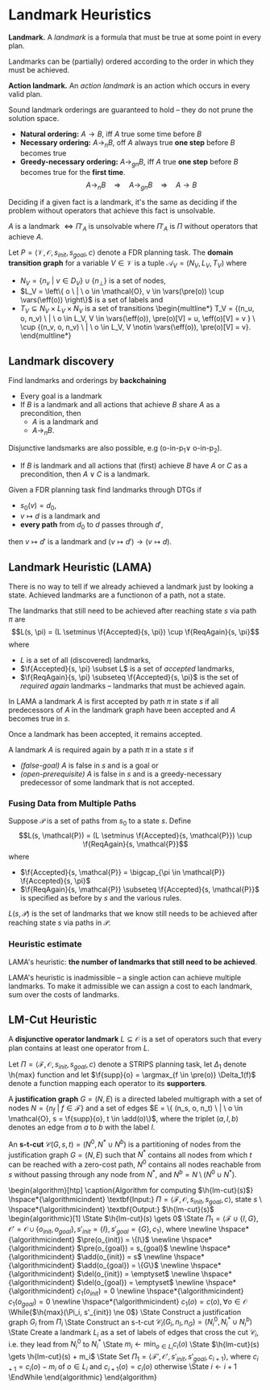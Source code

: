 # Landmark Heuristics

**Landmark.** A *landmark* is a formula that must be true at some point in every plan.

Landmarks can be (partially) ordered according to the order in which they must be achieved.

**Action landmark.** An *action landmark* is an action which occurs in every valid plan.

Sound landmark orderings are guaranteed to hold – they do not prune the solution space.

* **Natural ordering:** $A \rightarrow B$, iff $A$ true some time before $B$
* **Necessary ordering:** $A \rightarrow_n B$, off $A$ always true **one step** before $B$ becomes true
* **Greedy-necessary ordering:** $A \rightarrow_{gn} B$, iff $A$ true **one step** before $B$ becomes true for the **first time**.
$$A \rightarrow_n B \quad \Rightarrow \quad A \rightarrow_{gn} B \quad \Rightarrow \quad A \rightarrow B$$

Deciding if a given fact is a landmark, it's the same as deciding if the problem without operators that achieve this fact is unsolvable.

$A$ is a landmark $\Leftrightarrow \Pi'_A$ is unsolvable where $\Pi'_A$ is $\Pi$ without operators that achieve $A$.

Let $P = \langle \mathcal{V}, \mathcal{O}, s_{init}, s_{goal}, c \rangle$ denote a FDR planning task. The **domain transition graph** for a variable $V \in \mathcal{V}$ is a tuple $\mathcal{A}_V = (N_V, L_V, T_V)$ where

* $N_V = \{ n_v \ | \ v \in D_V \} \cup \{ n_\bot \}$ is a set of nodes,
* $L_V = \left\{ o \ | \ o \in \mathcal{O}, v \in \vars(\pre(o)) \cup \vars(\eff(o)) \right\}$ is a set of labels and
* $T_V \subseteq N_V \times L_V \times N_V$ is a set of transitions
\begin{multline*}
T_V = \{(n_u, o, n_v) \ | \ o \in L_V, V \in \vars(\eff(o)), \pre(o)[V] = u, \eff(o)[V] = v \} \\
\cup \{(n_v, o, n_v) \ | \ o \in L_V, V \notin \vars(\eff(o)), \pre(o)[V] = v\}.
\end{multline*}

## Landmark discovery

Find landmarks and orderings by **backchaining**

* Every goal is a landmark
* If $B$ is a landmark and all actions that achieve $B$ share $A$ as a precondition, then
    * $A$ is a landmark and
    * $A \to_n B$.

Disjunctive landsmarks are also possible, e.g (o-in-$\mathrm{p}_1 \vee$ o-in-$\mathrm{p}_2$).

* If $B$ is landmark and all actions that (first) achieve $B$ have $A$ or $C$ as a precondition, then $A \vee C$ is a landmark.

Given a FDR planning task find landmarks through DTGs if

* $s_0(v) = d_0$,
* $v \mapsto d$ is a landmark and
* **every path** from $d_0$ to $d$ passes through $d'$,

then $v \mapsto d'$ is a landmark and $(v \mapsto d') \to (v \mapsto d)$.

## Landmark Heuristic (LAMA)

There is no way to tell if we already achieved a landmark just by looking a state. Achieved landmarks are a functionon of a path, not a state.

The landmarks that still need to be achieved after reaching state $s$ via path $\pi$ are
$$L(s, \pi) = (L \setminus \f{Accepted}{s, \pi}) \cup \f{ReqAgain}{s, \pi}$$
where

* $L$ is a set of all (discovered) landmarks,
* $\f{Accepted}{s, \pi} \subset L$ is a set of *accepted* landmarks,
* $\f{ReqAgain}{s, \pi} \subseteq \f{Accepted}{s, \pi}$ is the set of *required again* landmarks – landmarks that must be achieved again.

In LAMA a landmark $A$ is first accepted by path $\pi$ in state $s$ if all predecessors of $A$ in the landmark graph have been accepted and $A$ becomes true in $s$.

Once a landmark has been accepted, it remains accepted.

A landmark $A$ is required again by a path $\pi$ in a state $s$ if

* *(false-goal)* $A$ is false in $s$ and is a goal or
* *(open-prerequisite)* $A$ is false in $s$ and is a greedy-necessary predecessor of some landmark that is not accepted.

### Fusing Data from Multiple Paths

Suppose $\mathcal{P}$ is a set of paths from $s_0$ to a state $s$. Define
$$L(s, \mathcal{P}) = (L \setminus \f{Accepted}{s, \mathcal{P}}) \cup \f{ReqAgain}{s, \mathcal{P}}$$
where

* $\f{Accepted}{s, \mathcal{P}} = \bigcap_{\pi \in \mathcal{P}} \f{Accepted}{s, \pi}$
* $\f{ReqAgain}{s, \mathcal{P}} \subseteq \f{Accepted}{s, \mathcal{P}}$ is specified as before by $s$ and the various rules.

$L(s, \mathcal{P})$ is the set of landmarks that we know still needs to be achieved after reaching state $s$ via paths in $\mathcal{P}$.

### Heuristic estimate

LAMA's heuristic: **the number of landmarks that still need to be achieved**.

LAMA's heuristic is inadmissible – a single action can achieve multiple landmarks. To make it admissible we can assign a cost to each landmark, sum over the costs of landmarks.

## LM-Cut Heuristic

A **disjunctive operator landmark** $L \subseteq \mathcal{O}$ is a set of operators such that every plan contains at least one operator from $L$.

Let $\Pi = \langle \mathcal{F}, \mathcal{O}, s_{init}, s_{goal}, c \rangle$ denote a STRIPS planning task, let $\Delta_1$ denote \h{max} function and let $\f{supp}{o} = \argmax_{f \in \pre(o)} \Delta_1(f)$ denote a function mapping each operator to its **supporters**.

A **justification graph** $G = (N, E)$ is a directed labeled multigraph with a set of nodes $N = \{ n_f \ | \ f \in \mathcal{F} \}$ and a set of edges $E = \{ (n_s, o, n_t) \ | \ o \in \mathcal{O}, s = \f{supp}{o}, t \in \add(o)\}$, where the triplet $(a, l, b)$ denotes an edge from $a$ to $b$ with the label $l$.

An **s-t-cut** $\mathcal{C}(G, s, t) = (N^0, N^* \cup N^b)$ is a partitioning of nodes from the justification graph $G = (N, E)$ such that $N^*$ contains all nodes from which $t$ can be reached with a zero-cost path, $N^0$ contains all nodes reachable from $s$ without passing through any node from $N^*$, and $N^b = N \setminus (N^0 \cup N^*)$.

\begin{algorithm}[htp]
\caption{Algorithm for computing $\h{lm-cut}(s)$}
\hspace*{\algorithmicindent} \textbf{Input:} $\Pi = \langle \mathcal{F}, \mathcal{O}, s_{init}, s_{goal}, c \rangle$, state $s$ \\
\hspace*{\algorithmicindent} \textbf{Output:} $\h{lm-cut}(s)$
\begin{algorithmic}[1]
\State $\h{lm-cut}(s) \gets 0$
\State $\Pi_1 = \langle \mathcal{F} \cup \{I, G\}, \mathcal{O}' = \mathcal{O} \cup \{o_{init}, o_{goal}\}, s'_{init} = \{I\}, s'_{goal} = \{G\}, c_1 \rangle$, where \newline
\hspace*{\algorithmicindent} $\pre(o_{init}) = \{I\}$ \newline
\hspace*{\algorithmicindent} $\pre(o_{goal}) = s_{goal}$ \newline
\hspace*{\algorithmicindent} $\add(o_{init}) = s$ \newline
\hspace*{\algorithmicindent} $\add(o_{goal}) = \{G\}$ \newline
\hspace*{\algorithmicindent} $\del(o_{init}) = \emptyset$ \newline
\hspace*{\algorithmicindent} $\del(o_{goal}) = \emptyset$ \newline
\hspace*{\algorithmicindent} $c_1(o_{init}) = 0$ \newline
\hspace*{\algorithmicindent} $c_1(o_{goal}) = 0$ \newline
\hspace*{\algorithmicindent} $c_1(o) = c(o), \forall o \in \mathcal{O}$
\While{$\h{max}(\Pi_i, s'_{init}) \ne 0$}
    \State Construct a justification graph $G_i$ from $\Pi_i$
    \State Construct an s-t-cut $\mathcal{C}_i(G_i, n_I, n_G) = (N_i^0, N_i^* \cup N_i^b)$
    \State Create a landmark $L_i$ as a set of labels of edges that cross the cut $\mathcal{C}_i$, i.e. they lead from $N_i^0$ to $N_i^*$
    \State $m_i \gets \min_{o \in L_i} c_i(o)$
    \State $\h{lm-cut}(s) \gets \h{lm-cut}(s) + m_i$
    \State Set $\Pi_1 = \langle \mathcal{F}', \mathcal{O}', s'_{init}, s'_{goal}, c_{i + 1} \rangle$, where $c_{i + 1} = c_i(o) - m_i$ of $o \in L_i$ and $c_{i + 1}(o) = c_i(o)$ otherwise
    \State $i \gets i + 1$
\EndWhile
\end{algorithmic}
\end{algorithm}
